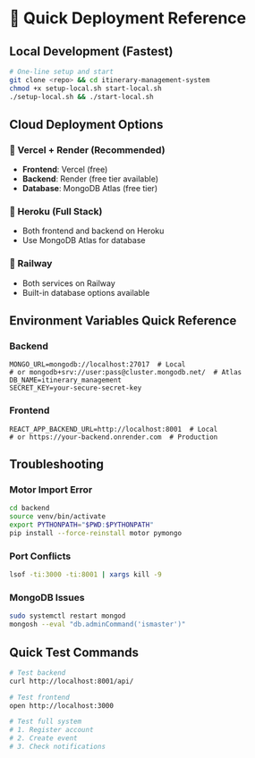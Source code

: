 # 🚀 Quick Deployment Reference

## Local Development (Fastest)

```bash
# One-line setup and start
git clone <repo> && cd itinerary-management-system
chmod +x setup-local.sh start-local.sh
./setup-local.sh && ./start-local.sh
```

## Cloud Deployment Options

### 🔷 Vercel + Render (Recommended)
- **Frontend**: Vercel (free)
- **Backend**: Render (free tier available)
- **Database**: MongoDB Atlas (free tier)

### 🔷 Heroku (Full Stack)
- Both frontend and backend on Heroku
- Use MongoDB Atlas for database

### 🔷 Railway
- Both services on Railway
- Built-in database options available

## Environment Variables Quick Reference

### Backend
```env
MONGO_URL=mongodb://localhost:27017  # Local
# or mongodb+srv://user:pass@cluster.mongodb.net/  # Atlas
DB_NAME=itinerary_management
SECRET_KEY=your-secure-secret-key
```

### Frontend
```env
REACT_APP_BACKEND_URL=http://localhost:8001  # Local
# or https://your-backend.onrender.com  # Production
```

## Troubleshooting

### Motor Import Error
```bash
cd backend
source venv/bin/activate
export PYTHONPATH="$PWD:$PYTHONPATH"
pip install --force-reinstall motor pymongo
```

### Port Conflicts
```bash
lsof -ti:3000 -ti:8001 | xargs kill -9
```

### MongoDB Issues
```bash
sudo systemctl restart mongod
mongosh --eval "db.adminCommand('ismaster')"
```

## Quick Test Commands

```bash
# Test backend
curl http://localhost:8001/api/

# Test frontend
open http://localhost:3000

# Test full system
# 1. Register account
# 2. Create event
# 3. Check notifications
```